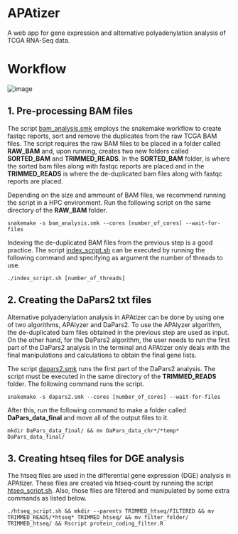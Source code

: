 # APAtizer
A web app for gene expression and alternative polyadenylation analysis of TCGA RNA-Seq data.

# Workflow
![image](https://github.com/brss12/APAtizer/assets/121204829/ea7c789d-907a-42bc-b331-94387a9b4325)

## 1. Pre-processing BAM files
The script [bam_analysis.smk](bam_analysis.smk) employs the snakemake workflow to create fastqc reports, sort and remove the duplicates from the raw TCGA BAM files. The script requires the raw BAM files to be placed in a folder called **RAW_BAM** and, upon running, creates two new folders called **SORTED_BAM** and **TRIMMED_READS**. In the **SORTED_BAM** folder, is where the sorted bam files along with fastqc reports are placed and in the **TRIMMED_READS** is where the de-duplicated bam files along with fastqc reports are placed.

Depending on the size and ammount of BAM files, we recommend running the script in a HPC environment. Run the following script on the same directory of the **RAW_BAM** folder. 
```shell
snakemake -s bam_analysis.smk --cores [number_of_cores] --wait-for-files
```
Indexing the de-duplicated BAM files from the previous step is a good practice. The script [index_script.sh](index_script.sh) can be executed by running the following command and specifying as argument the number of threads to use.
```shell
./index_script.sh [number_of_threads]
```
## 2. Creating the DaPars2 txt files
Alternative polyadenylation analysis in APAtizer can be done by using one of two algorithms, APAlyzer and DaPars2. To use the APAlyzer algorithm, the de-duplicated bam files obtained in the previous step are used as input. On the other hand, for the DaPars2 algorithm, the user needs to run the first part of the DaPars2 analysis in the terminal and APAtizer only deals with the final manipulations and calculations to obtain the final gene lists.

The script [dapars2.smk](dapars2_files/dapars2.smk) runs the first part of the DaPars2 analysis. The script must be executed in the same directory of the **TRIMMED_READS** folder. The following command runs the script.
```shell
snakemake -s dapars2.smk --cores [number_of_cores] --wait-for-files
```
After this, run the following command to make a folder called **DaPars_data_final** and move all of the output files to it.
```shell
mkdir DaPars_data_final/ && mv DaPars_data_chr*/*temp* DaPars_data_final/
```
## 3. Creating htseq files for DGE analysis
The htseq files are used in the differential gene expression (DGE) analysis in APAtizer. These files are created via htseq-count by running the script [htseq_script.sh](htseq_script.sh). Also, those files are filtered and manipulated by some extra commands as listed below.
```shell
./htseq_script.sh && mkdir --parents TRIMMED_htseq/FILTERED && mv TRIMMED_READS/*htseq* TRIMMED_htseq/ && mv filter_folder/ TRIMMED_htseq/ && Rscript protein_coding_filter.R
```
